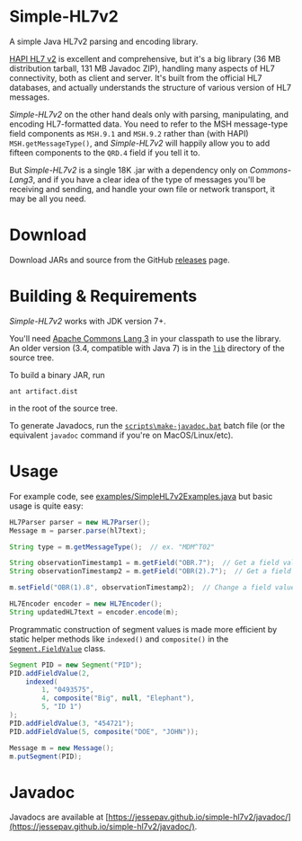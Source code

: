 # Simple-HL7v2

A simple Java HL7v2 parsing and encoding library.

[HAPI HL7 v2](https://hapifhir.github.io/hapi-hl7v2/) is excellent and comprehensive, but
it's a big library (36 MB distribution tarball, 131 MB Javadoc ZIP), handling many aspects
of HL7 connectivity, both as client and server. It's built from the official HL7
databases, and actually understands the structure of various version of HL7 messages.

*Simple-HL7v2* on the other hand deals only with parsing, manipulating, and encoding
HL7-formatted data. You need to refer to the MSH message-type field components as
`MSH.9.1` and `MSH.9.2` rather than (with HAPI) `MSH.getMessageType()`, and *Simple-HL7v2*
will happily allow you to add fifteen components to the `QRD.4` field if you tell it
to.

But *Simple-HL7v2* is a single 18K .jar with a dependency only on *Commons-Lang3*, and if you
have a clear idea of the type of messages you'll be receiving and sending, and handle
your own file or network transport, it may be all you need.

# Download

Download JARs and source from the GitHub [releases](https://github.com/jessepav/simple-hl7v2/releases)
page.

# Building & Requirements

*Simple-HL7v2* works with JDK version 7+.

You'll need [Apache Commons Lang 3](http://commons.apache.org/proper/commons-lang/) in your
classpath to use the library. An older version (3.4, compatible with Java 7) is in the
[`lib`](https://github.com/jessepav/simple-hl7v2/tree/master/lib) directory of the source tree.

To build a binary JAR, run

```
ant artifact.dist
```

in the root of the source tree. 

To generate Javadocs, run the [`scripts\make-javadoc.bat`](https://github.com/jessepav/simple-hl7v2/blob/master/scripts/make-javadoc.bat)
batch file (or the equivalent `javadoc` command if you're on MacOS/Linux/etc).

# Usage

For example code, see [examples/SimpleHL7v2Examples.java](https://github.com/jessepav/simple-hl7v2/blob/master/examples/SimpleHL7v2Examples.java)
but basic usage is quite easy:

```java
HL7Parser parser = new HL7Parser();
Message m = parser.parse(hl7text);

String type = m.getMessageType();  // ex. "MDM^T02"

String observationTimestamp1 = m.getField("OBR.7");  // Get a field value
String observationTimestamp2 = m.getField("OBR(2).7");  // Get a field value from a repeated segment

m.setField("OBR(1).8", observationTimestamp2);  // Change a field value

HL7Encoder encoder = new HL7Encoder();
String updatedHL7text = encoder.encode(m);

```

Programmatic construction of segment values is made more efficient by static helper
methods like `indexed()` and `composite()` in the [`Segment.FieldValue`](https://jessepav.github.io/simple-hl7v2/javadoc/com/illcode/hl7/Segment.FieldValue.html)
class.

```java
Segment PID = new Segment("PID");
PID.addFieldValue(2,
	indexed(
		1, "0493575",
		4, composite("Big", null, "Elephant"),
		5, "ID 1")
);
PID.addFieldValue(3, "454721");
PID.addFieldValue(5, composite("DOE", "JOHN"));

Message m = new Message();
m.putSegment(PID);
```

# Javadoc

Javadocs are available at [https://jessepav.github.io/simple-hl7v2/javadoc/](https://jessepav.github.io/simple-hl7v2/javadoc/).
